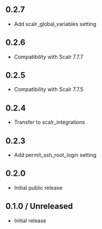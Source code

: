 ## 0.2.7
* Add scalr_global_variables setting

## 0.2.6
* Compatibility with Scalr 7.7.7

## 0.2.5
* Compatibility with Scalr 7.7.5

## 0.2.4
* Transfer to scalr_integrations

## 0.2.3
* Add permit_ssh_root_login setting

## 0.2.0
* Initial public release

## 0.1.0 / Unreleased

* Initial release
